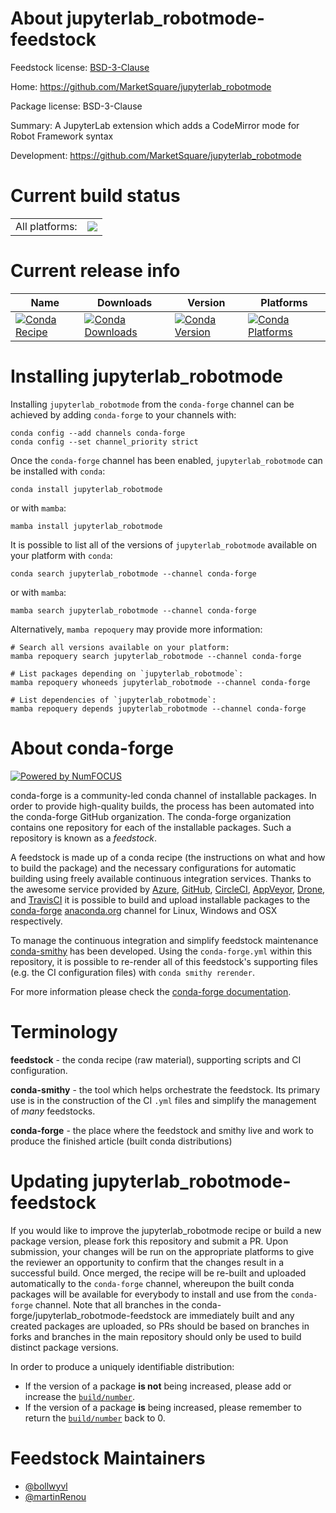 About jupyterlab_robotmode-feedstock
====================================

Feedstock license: [BSD-3-Clause](https://github.com/conda-forge/jupyterlab_robotmode-feedstock/blob/main/LICENSE.txt)

Home: https://github.com/MarketSquare/jupyterlab_robotmode

Package license: BSD-3-Clause

Summary: A JupyterLab extension which adds a CodeMirror mode for Robot Framework syntax

Development: https://github.com/MarketSquare/jupyterlab_robotmode

Current build status
====================


<table><tr><td>All platforms:</td>
    <td>
      <a href="https://dev.azure.com/conda-forge/feedstock-builds/_build/latest?definitionId=11557&branchName=main">
        <img src="https://dev.azure.com/conda-forge/feedstock-builds/_apis/build/status/jupyterlab_robotmode-feedstock?branchName=main">
      </a>
    </td>
  </tr>
</table>

Current release info
====================

| Name | Downloads | Version | Platforms |
| --- | --- | --- | --- |
| [![Conda Recipe](https://img.shields.io/badge/recipe-jupyterlab_robotmode-green.svg)](https://anaconda.org/conda-forge/jupyterlab_robotmode) | [![Conda Downloads](https://img.shields.io/conda/dn/conda-forge/jupyterlab_robotmode.svg)](https://anaconda.org/conda-forge/jupyterlab_robotmode) | [![Conda Version](https://img.shields.io/conda/vn/conda-forge/jupyterlab_robotmode.svg)](https://anaconda.org/conda-forge/jupyterlab_robotmode) | [![Conda Platforms](https://img.shields.io/conda/pn/conda-forge/jupyterlab_robotmode.svg)](https://anaconda.org/conda-forge/jupyterlab_robotmode) |

Installing jupyterlab_robotmode
===============================

Installing `jupyterlab_robotmode` from the `conda-forge` channel can be achieved by adding `conda-forge` to your channels with:

```
conda config --add channels conda-forge
conda config --set channel_priority strict
```

Once the `conda-forge` channel has been enabled, `jupyterlab_robotmode` can be installed with `conda`:

```
conda install jupyterlab_robotmode
```

or with `mamba`:

```
mamba install jupyterlab_robotmode
```

It is possible to list all of the versions of `jupyterlab_robotmode` available on your platform with `conda`:

```
conda search jupyterlab_robotmode --channel conda-forge
```

or with `mamba`:

```
mamba search jupyterlab_robotmode --channel conda-forge
```

Alternatively, `mamba repoquery` may provide more information:

```
# Search all versions available on your platform:
mamba repoquery search jupyterlab_robotmode --channel conda-forge

# List packages depending on `jupyterlab_robotmode`:
mamba repoquery whoneeds jupyterlab_robotmode --channel conda-forge

# List dependencies of `jupyterlab_robotmode`:
mamba repoquery depends jupyterlab_robotmode --channel conda-forge
```


About conda-forge
=================

[![Powered by
NumFOCUS](https://img.shields.io/badge/powered%20by-NumFOCUS-orange.svg?style=flat&colorA=E1523D&colorB=007D8A)](https://numfocus.org)

conda-forge is a community-led conda channel of installable packages.
In order to provide high-quality builds, the process has been automated into the
conda-forge GitHub organization. The conda-forge organization contains one repository
for each of the installable packages. Such a repository is known as a *feedstock*.

A feedstock is made up of a conda recipe (the instructions on what and how to build
the package) and the necessary configurations for automatic building using freely
available continuous integration services. Thanks to the awesome service provided by
[Azure](https://azure.microsoft.com/en-us/services/devops/), [GitHub](https://github.com/),
[CircleCI](https://circleci.com/), [AppVeyor](https://www.appveyor.com/),
[Drone](https://cloud.drone.io/welcome), and [TravisCI](https://travis-ci.com/)
it is possible to build and upload installable packages to the
[conda-forge](https://anaconda.org/conda-forge) [anaconda.org](https://anaconda.org/)
channel for Linux, Windows and OSX respectively.

To manage the continuous integration and simplify feedstock maintenance
[conda-smithy](https://github.com/conda-forge/conda-smithy) has been developed.
Using the ``conda-forge.yml`` within this repository, it is possible to re-render all of
this feedstock's supporting files (e.g. the CI configuration files) with ``conda smithy rerender``.

For more information please check the [conda-forge documentation](https://conda-forge.org/docs/).

Terminology
===========

**feedstock** - the conda recipe (raw material), supporting scripts and CI configuration.

**conda-smithy** - the tool which helps orchestrate the feedstock.
                   Its primary use is in the construction of the CI ``.yml`` files
                   and simplify the management of *many* feedstocks.

**conda-forge** - the place where the feedstock and smithy live and work to
                  produce the finished article (built conda distributions)


Updating jupyterlab_robotmode-feedstock
=======================================

If you would like to improve the jupyterlab_robotmode recipe or build a new
package version, please fork this repository and submit a PR. Upon submission,
your changes will be run on the appropriate platforms to give the reviewer an
opportunity to confirm that the changes result in a successful build. Once
merged, the recipe will be re-built and uploaded automatically to the
`conda-forge` channel, whereupon the built conda packages will be available for
everybody to install and use from the `conda-forge` channel.
Note that all branches in the conda-forge/jupyterlab_robotmode-feedstock are
immediately built and any created packages are uploaded, so PRs should be based
on branches in forks and branches in the main repository should only be used to
build distinct package versions.

In order to produce a uniquely identifiable distribution:
 * If the version of a package **is not** being increased, please add or increase
   the [``build/number``](https://docs.conda.io/projects/conda-build/en/latest/resources/define-metadata.html#build-number-and-string).
 * If the version of a package **is** being increased, please remember to return
   the [``build/number``](https://docs.conda.io/projects/conda-build/en/latest/resources/define-metadata.html#build-number-and-string)
   back to 0.

Feedstock Maintainers
=====================

* [@bollwyvl](https://github.com/bollwyvl/)
* [@martinRenou](https://github.com/martinRenou/)

